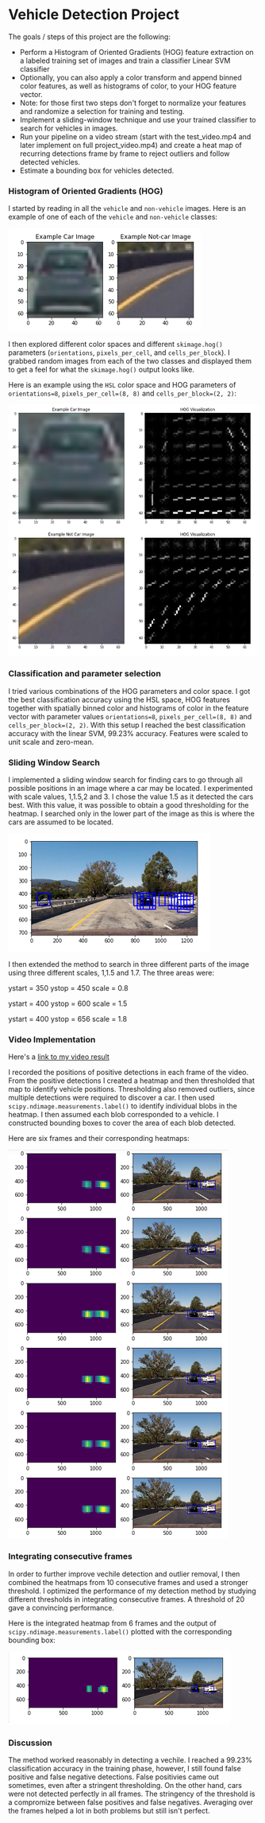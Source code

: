 
# Vehicle Detection Project

The goals / steps of this project are the following:

* Perform a Histogram of Oriented Gradients (HOG) feature extraction on a labeled training set of images and train a classifier Linear SVM classifier
* Optionally, you can also apply a color transform and append binned color features, as well as histograms of color, to your HOG feature vector. 
* Note: for those first two steps don't forget to normalize your features and randomize a selection for training and testing.
* Implement a sliding-window technique and use your trained classifier to search for vehicles in images.
* Run your pipeline on a video stream (start with the test_video.mp4 and later implement on full project_video.mp4) and create a heat map of recurring detections frame by frame to reject outliers and follow detected vehicles.
* Estimate a bounding box for vehicles detected.

[//]: # (Image References)
[image1]: ./examples/car_not_car.PNG
[image2]: ./examples/hogfeatures.PNG
[image3]: ./examples/sliding_windows.PNG

[image5]: ./examples/bboxes_and_heat.PNG
[image6]: ./examples/integrateddetection.PNG

[video1]: ./project_output.mp4



### Histogram of Oriented Gradients (HOG)


I started by reading in all the `vehicle` and `non-vehicle` images.  Here is an example of one of each of the `vehicle` and `non-vehicle` classes:

![Example of a vehicle image and a non-vehicle image][image1]

I then explored different color spaces and different `skimage.hog()` parameters (`orientations`, `pixels_per_cell`, and `cells_per_block`).  I grabbed random images from each of the two classes and displayed them to get a feel for what the `skimage.hog()` output looks like.

Here is an example using the `HSL` color space and HOG parameters of `orientations=8`, `pixels_per_cell=(8, 8)` and `cells_per_block=(2, 2)`:

![Examples of HOG features][image2]

### Classification and parameter selection

I tried various combinations of the HOG parameters and color space. I got the best classification accuracy using the HSL space, HOG features together with spatially binned color and histograms of color in the feature vector with parameter values `orientations=8`, `pixels_per_cell=(8, 8)` and `cells_per_block=(2, 2)`. With this setup I reached the best classification accuracy with the linear SVM, 99.23% accuracy. Features were scaled to unit scale and zero-mean. 


### Sliding Window Search

I implemented a sliding window search for finding cars to go through all possible positions in an image where a car may be located. I experimented with scale values, 1,1.5,2 and 3. I chose the value 1.5 as it detected the cars best. With this value, it was possible to obtain a good thresholding for the heatmap. I searched only in the lower part of the image as this is where the cars are assumed to be located. 

![Example of car matches found by a sliding window search][image3]

I then extended the method to search in three different parts of the image using three different scales, 1,1.5 and 1.7. The three areas were:

ystart = 350 ystop = 450 scale = 0.8

ystart = 400 ystop = 600 scale = 1.5

ystart = 400 ystop = 656 scale = 1.8


### Video Implementation

Here's a [link to my video result](./project_output.mp4)

I recorded the positions of positive detections in each frame of the video. From the positive detections I created a heatmap and then thresholded that map to identify vehicle positions. Thresholding also removed outliers, since multiple detections were required to discover a car.  I then used `scipy.ndimage.measurements.label()` to identify individual blobs in the heatmap. I then assumed each blob corresponded to a vehicle.  I constructed bounding boxes to cover the area of each blob detected.  


Here are six frames and their corresponding heatmaps:

![Six frames from the video and corresponding heatmaps][image5]

### Integrating consecutive frames

In order to further improve vechile detection and outlier removal, I then combined the heatmaps from 10 consecutive frames and used a stronger threshold. I optimized the performance of my detection method by studying different thresholds in integrating consecutive frames. A threshold of 20 gave a convincing performance.

Here is the integrated heatmap from 6 frames and the output of `scipy.ndimage.measurements.label()` plotted with the corresponding bounding box:

![Integrated heatmap and bounding box representing the detected vechile][image6]


### Discussion

The method worked reasonably in detecting a vechile. I reached a 99.23% classification accuracy in the training phase, however, I still found false positive and false negative detections. False positivies came out sometimes, even after a stringent thresholding. On the other hand, cars were not detected perfectly in all frames. The stringency of the threshold is a compromize between false positives and false negatives. Averaging over the frames helped a lot in both problems but still isn't perfect. 


